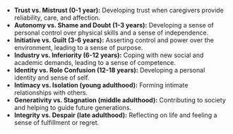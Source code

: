- **Trust vs. Mistrust (0-1 year):** Developing trust when caregivers provide reliability, care, and affection.
- **Autonomy vs. Shame and Doubt (1-3 years):** Developing a sense of personal control over physical skills and a sense of independence.
- **Initiative vs. Guilt (3-6 years):** Asserting control and power over the environment, leading to a sense of purpose.
- **Industry vs. Inferiority (6-12 years):** Coping with new social and academic demands, leading to a sense of competence.
- **Identity vs. Role Confusion (12-18 years):** Developing a personal identity and sense of self.
- **Intimacy vs. Isolation (young adulthood):** Forming intimate relationships with others.
- **Generativity vs. Stagnation (middle adulthood):** Contributing to society and helping to guide future generations.
- **Integrity vs. Despair (late adulthood):** Reflecting on life and feeling a sense of fulfillment or regret.